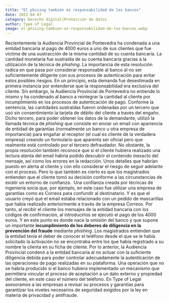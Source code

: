 ```yaml
---
title: "El phising también es responsabilidad de los bancos"
date: 2022-04-07
category: Derecho digital|Protección de datos
author: Type of Legal
image: el-phising-tambien-es-responsabilidad-de-los-bancos.webp
---
```


Recientemente la Audiencia Provincial de Pontevedra ha condenada a una entidad bancaria al pago de 4000 euros a uno de sus clientes que fue víctima de una sustracción de la misma cantidad de su cuenta bancaria. La cantidad monetaria fue sustraída de su cuenta bancaria gracias a la utilización de la técnica de _phishing_. La importancia de esta resolución radica en que pasa por considerar responsable al banco al no ser suficientemente diligente con sus procesos de autenticación para evitar estos posibles riesgos. En un principio, esta demanda fue desestimada en primera instancia por entenderse que la responsabilidad era exclusiva del cliente. Sin embargo, la Audiencia Provincial de Pontevedra no entiende lo mismo y ha condenado al banco a reintegrar la cantidad al cliente por incumplimiento en los procesos de autenticación de pago. Conforme la sentencia, las cantidades sustraídas fueron ordenadas por un tercero que usó sin consentimiento la tarjeta de débito del cliente a través del engaño. Dicho tercero, para poder obtener los datos de la demandante, utilizó la llamada técnica de _phishing_ que consiste en enviar un email con apariencia de entidad de garantías (normalmente un banco u otra empresa de importancia) para engañar al receptor (el cual es cliente de la verdadera empresa) creando un formulario que aparenta ser oficial pero que realmente está controlado por el tercero defraudador. No obstante, la propia resolución también reconoce que si el cliente hubiera realizado una lectura atenta del email habría podido descubrir el contenido inexacto del mensaje, así como los errores en la redacción. Unos detalles que habrían puesto en alerta al cliente y con ello considerar el riesgo de seguir adelante con el proceso. Pero lo que también es cierto es que los magistrados entienden que el cliente tomó su decisión conforme a las circunstancias de existir un entorno de confianza.  Una confianza creada por técnicas de ingeniería socia que, por ejemplo, en este caso fue utilizar una empresa de garantías como es Correos para confundir al destinatario. Y es que el usuario creyó que el email estaba relacionado con un pedido de mascarillas que había realizado anteriormente a través de la empresa Correos. Por tanto, al recibir el cliente los mensajes de la entidad bancaria con los códigos de confirmación, al introducirlos se ejecutó el pago de los 4000 euros. Y en este punto es donde nace la omisión del banco y que supone un importante **incumplimiento de los deberes de diligencia en la prevención del fraude** mediante _phishing_. Los magistrados entienden que la entidad tenía el deber de conocer el teléfono desde el que se le había solicitado la activación no se encontraba entre los que había registrado a su nombre la clienta en su ficha de cliente. Por lo anterior, la Audiencia Provincial condenó a la entidad bancaria al no actuar con la suficiente diligencia debida para poder controlar adecuadamente la autenticación de las operaciones de pago realizadas en su plataforma. Una operación que no se habría producido si el banco hubiera implementado un mecanismo que permitiera vincular el proceso de aceptación a un dato externo y propiedad del cliente, en este caso el número del teléfono. En Type of Legal asesoramos a las empresas a revisar su procesos y garantías para garantizar los niveles necesarios de seguridad exigidos por la ley en materia de privacidad y antifraude.
